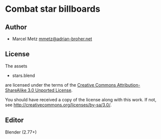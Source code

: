Combat star billboards
======================

Author
------

* Marcel Metz <mmetz@adrian-broher.net>

License
-------

The assets

* stars.blend

are licensed under the terms of the
[Creative Commons Attribution-ShareAlike 3.0 Unported License](../../../COPYING).

You should have received a copy of the license along with this
work.  If not, see <http://creativecommons.org/licenses/by-sa/3.0/>.

Editor
------

Blender (2.77+)

